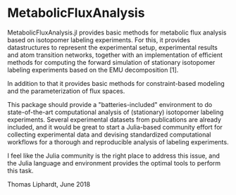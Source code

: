 # MetabolicFluxAnalysis

MetabolicFluxAnalysis.jl provides basic methods for metabolic flux analysis based on isotopomer labeling experiments. For this, it provides datastructures to represent the experimental setup, experimental results and atom transition networks, together with an implementation of efficient methods for computing the forward simulation of stationary isotopomer labeling experiments based on the EMU decomposition [1].

In addition to that it provides basic methods for constraint-based modeling and the parameterization of flux spaces.

This package should provide a "batteries-included" environment to do state-of-the-art computational analysis of (stationary) isotopomer labeling experiments. Several experimental datasets from publications are already included, and it would be great to start a Julia-based community effort for collecting experimental data and devising standardized computational workflows for a thorough and reproducible analysis of labeling experiments.

I feel like the Julia community is the right place to address this issue, and the Julia language and environment provides the optimal tools to perform this task.




Thomas Liphardt, June 2018
